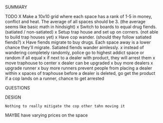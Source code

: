 SUMMARY

TODO
    X Make a 10x10 grid where each space has a rank of 1-5 in money, conflict 
        and heat. The average of all spaces should be 3. (the average seems like basic   math in hindsight)
    x Switch to boards to equal drug fiends. (satiated / non-satiated)
    x Setup trap house and set up on corners. (not able to build trap houses yet)
    x Have cop wander. (should they follow satiated fiends?)
    x Have fiends migrate to buy drugs. Each space away is a lower chance they'll migrate. Satiated fiends wander aimlessly.
    x instead of wandering completely randomly, police go to highest addict space or random if all equal
    x if next to a dealer with product, they will arrest them
    x move traphouse to center
    x dealer can be upgraded
    x buy more dealers
    x upgrade runner
    x buy more runners
    prevent people from placing a dealer within x spaces of traphouse
    before a dealer is deleted, go get the product
    if a cop lands on a runner, chance to get arrested

    


QUESTIONS

DESIGN
    
    Nothing to really mitigate the cop other tahn moving it

MAYBE
    have varying prices on the space
    